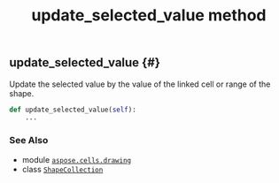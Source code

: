 ﻿---
title: update_selected_value method
second_title: Aspose.Cells for Python via .NET API References
description: 
type: docs
weight: 500
url: /aspose.cells.drawing/shapecollection/update_selected_value/
is_root: false
---

## update_selected_value {#}

Update the selected value by the value of the linked cell or range of the shape.



```python
def update_selected_value(self):
    ...
```





### See Also
* module [`aspose.cells.drawing`](../../)
* class [`ShapeCollection`](/cells/python-net/aspose.cells.drawing/shapecollection)
